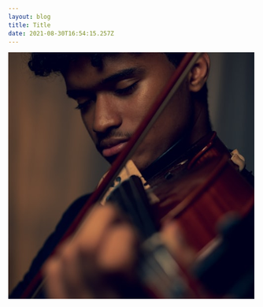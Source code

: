 ```yaml
---
layout: blog
title: Title
date: 2021-08-30T16:54:15.257Z
---
```

!["Trial"](images/uploads/demo.jpg)